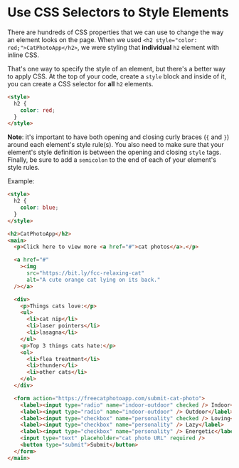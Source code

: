 # Use CSS Selectors to Style Elements

There are hundreds of CSS properties that we can use to change the way an element looks on the page. When we used `<h2 style="color: red;">CatPhotoApp</h2>`, we were styling that **individual** `h2` element with inline CSS.

That's one way to specify the style of an element, but there's a better way to apply CSS.
At the top of your code, create a `style` block and inside of it, you can create a CSS selector for **all** `h2` elements.

```html
<style>
  h2 {
    color: red;
  }
</style>
```

**Note**: it's important to have both opening and closing curly braces (`{` and `}`) around each element's style rule(s). You also need to make sure that your element's style definition is between the opening and closing `style` tags. Finally, be sure to add a `semicolon` to the end of each of your element's style rules.

Example:

```html
<style>
  h2 {
    color: blue;
  }
</style>

<h2>CatPhotoApp</h2>
<main>
  <p>Click here to view more <a href="#">cat photos</a>.</p>

  <a href="#"
    ><img
      src="https://bit.ly/fcc-relaxing-cat"
      alt="A cute orange cat lying on its back."
  /></a>

  <div>
    <p>Things cats love:</p>
    <ul>
      <li>cat nip</li>
      <li>laser pointers</li>
      <li>lasagna</li>
    </ul>
    <p>Top 3 things cats hate:</p>
    <ol>
      <li>flea treatment</li>
      <li>thunder</li>
      <li>other cats</li>
    </ol>
  </div>

  <form action="https://freecatphotoapp.com/submit-cat-photo">
    <label><input type="radio" name="indoor-outdoor" checked /> Indoor</label>
    <label><input type="radio" name="indoor-outdoor" /> Outdoor</label><br />
    <label><input type="checkbox" name="personality" checked /> Loving</label>
    <label><input type="checkbox" name="personality" /> Lazy</label>
    <label><input type="checkbox" name="personality" /> Energetic</label><br />
    <input type="text" placeholder="cat photo URL" required />
    <button type="submit">Submit</button>
  </form>
</main>
```
